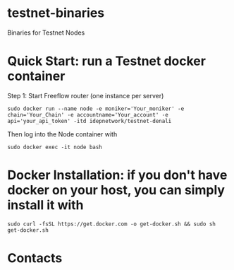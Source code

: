 # testnet-binaries
Binaries for Testnet Nodes



# Quick Start: run a Testnet docker container #

Step 1: Start Freeflow router (one instance per server)
```
sudo docker run --name node -e moniker='Your_moniker' -e chain='Your_Chain' -e accountname='Your_account' -e api='your_api_token' -itd idepnetwork/testnet-denali
```

Then log into the Node container with
```
sudo docker exec -it node bash
```
# Docker Installation: if you don't have docker on your host, you can simply install it with #
```
sudo curl -fsSL https://get.docker.com -o get-docker.sh && sudo sh get-docker.sh
```

# Contacts #
